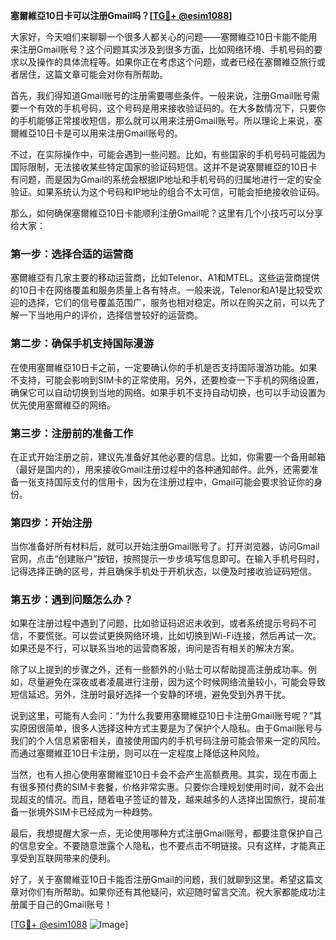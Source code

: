**塞爾維亞10日卡可以注册Gmail吗？[[TG💪+ @esim1088](https://t.me/s/esim1088)]**

大家好，今天咱们来聊聊一个很多人都关心的问题——塞爾維亞10日卡能不能用来注册Gmail账号？这个问题其实涉及到很多方面，比如网络环境、手机号码的要求以及操作的具体流程等。如果你正在考虑这个问题，或者已经在塞爾維亞旅行或者居住，这篇文章可能会对你有所帮助。

首先，我们得知道Gmail账号的注册需要哪些条件。一般来说，注册Gmail账号需要一个有效的手机号码，这个号码是用来接收验证码的。在大多数情况下，只要你的手机能够正常接收短信，那么就可以用来注册Gmail账号。所以理论上来说，塞爾維亞10日卡是可以用来注册Gmail账号的。

不过，在实际操作中，可能会遇到一些问题。比如，有些国家的手机号码可能因为国际限制，无法接收某些特定国家的验证码短信。这并不是说塞爾維亞的10日卡有问题，而是因为Gmail的系统会根据IP地址和手机号码的归属地进行一定的安全验证。如果系统认为这个号码和IP地址的组合不太可信，可能会拒绝接收验证码。

那么，如何确保塞爾維亞10日卡能顺利注册Gmail呢？这里有几个小技巧可以分享给大家：

### 第一步：选择合适的运营商

塞爾維亞有几家主要的移动运营商，比如Telenor、A1和MTEL。这些运营商提供的10日卡在网络覆盖和服务质量上各有特点。一般来说，Telenor和A1是比较受欢迎的选择，它们的信号覆盖范围广，服务也相对稳定。所以在购买之前，可以先了解一下当地用户的评价，选择信誉较好的运营商。

### 第二步：确保手机支持国际漫游

在使用塞爾維亞10日卡之前，一定要确认你的手机是否支持国际漫游功能。如果不支持，可能会影响到SIM卡的正常使用。另外，还要检查一下手机的网络设置，确保它可以自动切换到当地的网络。如果手机不支持自动切换，也可以手动设置为优先使用塞爾維亞的网络。

### 第三步：注册前的准备工作

在正式开始注册之前，建议先准备好其他必要的信息。比如，你需要一个备用邮箱（最好是国内的），用来接收Gmail注册过程中的各种通知邮件。此外，还需要准备一张支持国际支付的信用卡，因为在注册过程中，Gmail可能会要求验证你的身份。

### 第四步：开始注册

当你准备好所有材料后，就可以开始注册Gmail账号了。打开浏览器，访问Gmail官网，点击“创建账户”按钮，按照提示一步步填写信息即可。在输入手机号码时，记得选择正确的区号，并且确保手机处于开机状态，以便及时接收验证码短信。

### 第五步：遇到问题怎么办？

如果在注册过程中遇到了问题，比如验证码迟迟未收到，或者系统提示号码不可信，不要慌张。可以尝试更换网络环境，比如切换到Wi-Fi连接，然后再试一次。如果还是不行，可以联系当地的运营商客服，询问是否有相关的解决方案。

除了以上提到的步骤之外，还有一些额外的小贴士可以帮助提高注册成功率。例如，尽量避免在深夜或者凌晨进行注册，因为这个时候网络流量较小，可能会导致短信延迟。另外，注册时最好选择一个安静的环境，避免受到外界干扰。

说到这里，可能有人会问：“为什么我要用塞爾維亞10日卡注册Gmail账号呢？”其实原因很简单，很多人选择这种方式主要是为了保护个人隐私。由于Gmail账号与我们的个人信息紧密相关，直接使用国内的手机号码注册可能会带来一定的风险。而通过塞爾維亚10日卡注册，则可以在一定程度上降低这种风险。

当然，也有人担心使用塞爾維亚10日卡会不会产生高额费用。其实，现在市面上有很多预付费的SIM卡套餐，价格非常实惠。只要你合理规划使用时间，就不会出现超支的情况。而且，随着电子签证的普及，越来越多的人选择出国旅行，提前准备一张境外SIM卡已经成为一种趋势。

最后，我想提醒大家一点，无论使用哪种方式注册Gmail账号，都要注意保护自己的信息安全。不要随意泄露个人隐私，也不要点击不明链接。只有这样，才能真正享受到互联网带来的便利。

好了，关于塞爾維亚10日卡能否注册Gmail的问题，我们就聊到这里。希望这篇文章对你们有所帮助。如果你还有其他疑问，欢迎随时留言交流。祝大家都能成功注册属于自己的Gmail账号！

[[TG💪+ @esim1088](https://t.me/s/esim1088) ![Image](https://i.postimg.cc/4NQfJmqS/Snipaste-2025-05-13-00-14-12.png)]